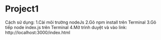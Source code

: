 # Project1
Cách sử dụng:
1.Cài môi trường nodeJs
2.Gõ npm install trên Terminal
3.Gõ tiếp node index.js trên Terminal
4.Mở trình duyệt và vào link: http://localhost:3000/index.html